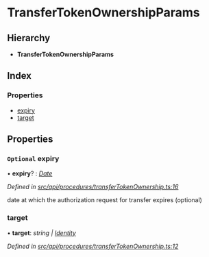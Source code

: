 # TransferTokenOwnershipParams

## Hierarchy

* **TransferTokenOwnershipParams**

## Index

### Properties

* [expiry](transfertokenownershipparams.md#optional-expiry)
* [target](transfertokenownershipparams.md#target)

## Properties

### `Optional` expiry

• **expiry**? : [_Date_](../enums/transactionargumenttype.md#date)

_Defined in_ [_src/api/procedures/transferTokenOwnership.ts:16_](https://github.com/PolymathNetwork/polymesh-sdk/blob/bf2b7a12/src/api/procedures/transferTokenOwnership.ts#L16)

date at which the authorization request for transfer expires \(optional\)

### target

• **target**: _string \|_ [_Identity_](../classes/identity.md)

_Defined in_ [_src/api/procedures/transferTokenOwnership.ts:12_](https://github.com/PolymathNetwork/polymesh-sdk/blob/bf2b7a12/src/api/procedures/transferTokenOwnership.ts#L12)

